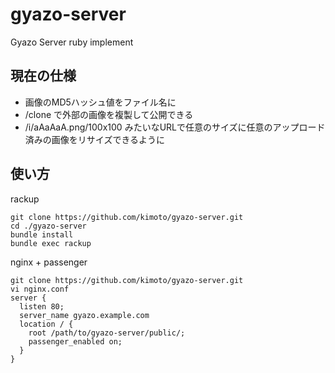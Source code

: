 gyazo-server
============

Gyazo Server ruby implement

現在の仕様
---------------
 * 画像のMD5ハッシュ値をファイル名に
 * /clone で外部の画像を複製して公開できる
 * /i/aAaAaA.png/100x100 みたいなURLで任意のサイズに任意のアップロード済みの画像をリサイズできるように

使い方
---------------
rackup

    git clone https://github.com/kimoto/gyazo-server.git
    cd ./gyazo-server
    bundle install
    bundle exec rackup

nginx + passenger

    git clone https://github.com/kimoto/gyazo-server.git
    vi nginx.conf
    server {
      listen 80;
      server_name gyazo.example.com
      location / {
        root /path/to/gyazo-server/public/;
        passenger_enabled on;
      }
    }

